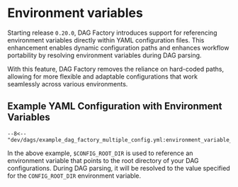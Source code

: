 # Environment variables

Starting release `0.20.0`, DAG Factory introduces support for referencing environment variables directly within YAML
configuration files. This enhancement enables dynamic configuration paths and enhances workflow portability by
resolving environment variables during DAG parsing.

With this feature, DAG Factory removes the reliance on hard-coded paths, allowing for more flexible and adaptable
configurations that work seamlessly across various environments.

## Example YAML Configuration with Environment Variables

```title="Reference environment variable in YAML"
--8<-- "dev/dags/example_dag_factory_multiple_config.yml:environment_variable_example"
```

In the above example, `$CONFIG_ROOT_DIR` is used to reference an environment variable that points to the root
directory of your DAG configurations. During DAG parsing, it will be resolved to the value specified for the
`CONFIG_ROOT_DIR` environment variable.
